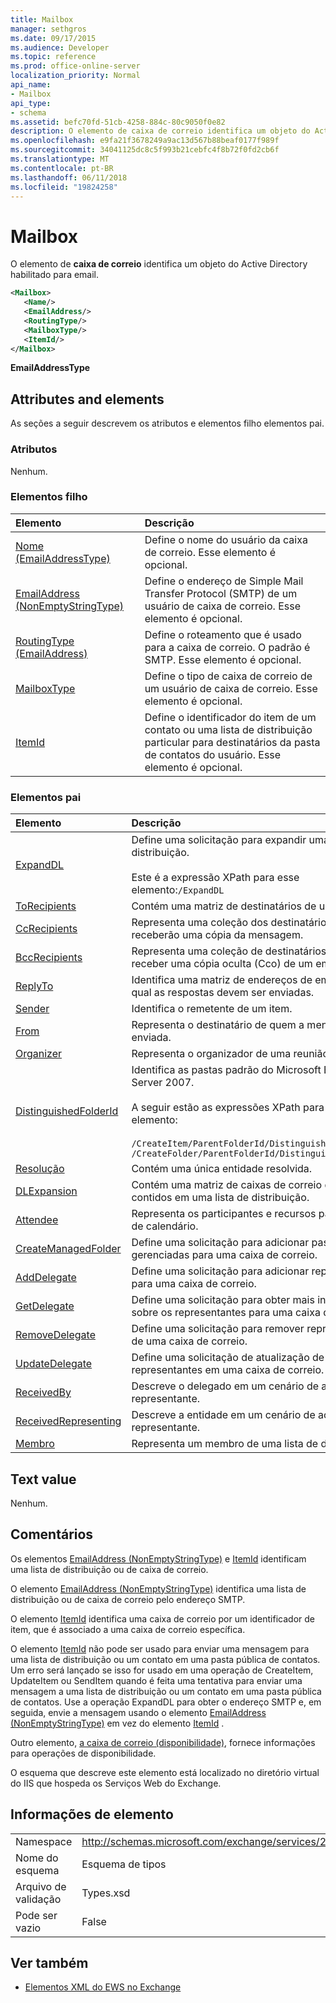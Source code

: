 ```yaml
---
title: Mailbox
manager: sethgros
ms.date: 09/17/2015
ms.audience: Developer
ms.topic: reference
ms.prod: office-online-server
localization_priority: Normal
api_name:
- Mailbox
api_type:
- schema
ms.assetid: befc70fd-51cb-4258-884c-80c9050f0e82
description: O elemento de caixa de correio identifica um objeto do Active Directory habilitado para email.
ms.openlocfilehash: e9fa21f3678249a9ac13d567b88beaf0177f989f
ms.sourcegitcommit: 34041125dc8c5f993b21cebfc4f8b72f0fd2cb6f
ms.translationtype: MT
ms.contentlocale: pt-BR
ms.lasthandoff: 06/11/2018
ms.locfileid: "19824258"
---
```

# <a name="mailbox"></a>Mailbox

O elemento de **caixa de correio** identifica um objeto do Active Directory habilitado para email. 
  
```XML
<Mailbox>
   <Name/>
   <EmailAddress/>
   <RoutingType/>
   <MailboxType/>
   <ItemId/>
</Mailbox>
```

**EmailAddressType**

## <a name="attributes-and-elements"></a>Attributes and elements

As seções a seguir descrevem os atributos e elementos filho elementos pai.
  
### <a name="attributes"></a>Atributos

Nenhum.
  
### <a name="child-elements"></a>Elementos filho

|**Elemento**|**Descrição**|
|:-----|:-----|
|[Nome (EmailAddressType)](name-emailaddresstype.md) <br/> |Define o nome do usuário da caixa de correio. Esse elemento é opcional.  <br/> |
|[EmailAddress (NonEmptyStringType)](emailaddress-nonemptystringtype.md) <br/> |Define o endereço de Simple Mail Transfer Protocol (SMTP) de um usuário de caixa de correio. Esse elemento é opcional.  <br/> |
|[RoutingType (EmailAddress)](routingtype-emailaddress.md) <br/> |Define o roteamento que é usado para a caixa de correio. O padrão é SMTP. Esse elemento é opcional.  <br/> |
|[MailboxType](mailboxtype.md) <br/> |Define o tipo de caixa de correio de um usuário de caixa de correio. Esse elemento é opcional.  <br/> |
|[ItemId](itemid.md) <br/> |Define o identificador do item de um contato ou uma lista de distribuição particular para destinatários da pasta de contatos do usuário. Esse elemento é opcional.  <br/> |
   
### <a name="parent-elements"></a>Elementos pai

|**Elemento**|**Descrição**|
|:-----|:-----|
|[ExpandDL](expanddl.md) <br/> |Define uma solicitação para expandir uma lista de distribuição. <br/> <br/> Este é a expressão XPath para esse elemento:` /ExpandDL ` <br/> |
|[ToRecipients](torecipients.md) <br/> |Contém uma matriz de destinatários de um item.  <br/> |
|[CcRecipients](ccrecipients.md) <br/> |Representa uma coleção dos destinatários que receberão uma cópia da mensagem.  <br/> |
|[BccRecipients](bccrecipients.md) <br/> |Representa uma coleção de destinatários para receber uma cópia oculta (Cco) de um email.  <br/> |
|[ReplyTo](replyto.md) <br/> |Identifica uma matriz de endereços de email para o qual as respostas devem ser enviadas.  <br/> |
|[Sender](sender.md) <br/> |Identifica o remetente de um item.  <br/> |
|[From](from.md) <br/> |Representa o destinatário de quem a mensagem foi enviada.  <br/> |
|[Organizer](organizer.md) <br/> |Representa o organizador de uma reunião.  <br/> |
|[DistinguishedFolderId](distinguishedfolderid.md) <br/> | Identifica as pastas padrão do Microsoft Exchange Server 2007.  <br/><br/>  A seguir estão as expressões XPath para esse elemento: <br/> <br/>  `/CreateItem/ParentFolderId/DistinguishedFolderId` <br/>  `/CreateFolder/ParentFolderId/DistinguishedFolderId` <br/> |
|[Resolução](resolution.md) <br/> |Contém uma única entidade resolvida.  <br/> |
|[DLExpansion](dlexpansion.md) <br/> |Contém uma matriz de caixas de correio que estão contidos em uma lista de distribuição.  <br/> |
|[Attendee](attendee.md) <br/> |Representa os participantes e recursos para um item de calendário.  <br/> |
|[CreateManagedFolder](createmanagedfolder.md) <br/> |Define uma solicitação para adicionar pastas gerenciadas para uma caixa de correio.  <br/> |
|[AddDelegate](adddelegate.md) <br/> |Define uma solicitação para adicionar representantes para uma caixa de correio.  <br/> |
|[GetDelegate](getdelegate.md) <br/> |Define uma solicitação para obter mais informações sobre os representantes para uma caixa de correio.  <br/> |
|[RemoveDelegate](removedelegate.md) <br/> |Define uma solicitação para remover representantes de uma caixa de correio.  <br/> |
|[UpdateDelegate](updatedelegate.md) <br/> |Define uma solicitação de atualização de representantes em uma caixa de correio.  <br/> |
|[ReceivedBy](receivedby.md) <br/> |Descreve o delegado em um cenário de acesso de representante.  <br/> |
|[ReceivedRepresenting](receivedrepresenting.md) <br/> |Descreve a entidade em um cenário de acesso de representante.  <br/> |
|[Membro](member-ex15websvcsotherref.md) <br/> |Representa um membro de uma lista de distribuição.  <br/> |
   
## <a name="text-value"></a>Text value

Nenhum.
  
## <a name="remarks"></a>Comentários

Os elementos [EmailAddress (NonEmptyStringType)](emailaddress-nonemptystringtype.md) e [ItemId](itemid.md) identificam uma lista de distribuição ou de caixa de correio. 

O elemento [EmailAddress (NonEmptyStringType)](emailaddress-nonemptystringtype.md) identifica uma lista de distribuição ou de caixa de correio pelo endereço SMTP. 

O elemento [ItemId](itemid.md) identifica uma caixa de correio por um identificador de item, que é associado a uma caixa de correio específica. 

O elemento [ItemId](itemid.md) não pode ser usado para enviar uma mensagem para uma lista de distribuição ou um contato em uma pasta pública de contatos. Um erro será lançado se isso for usado em uma operação de CreateItem, UpdateItem ou SendItem quando é feita uma tentativa para enviar uma mensagem a uma lista de distribuição ou um contato em uma pasta pública de contatos. Use a operação ExpandDL para obter o endereço SMTP e, em seguida, envie a mensagem usando o elemento [EmailAddress (NonEmptyStringType)](emailaddress-nonemptystringtype.md) em vez do elemento [ItemId](itemid.md) . 
  
Outro elemento, [a caixa de correio (disponibilidade)](mailbox-availability.md), fornece informações para operações de disponibilidade. 
  
O esquema que descreve este elemento está localizado no diretório virtual do IIS que hospeda os Serviços Web do Exchange.
  
## <a name="element-information"></a>Informações de elemento

|||
|:-----|:-----|
|Namespace  <br/> |http://schemas.microsoft.com/exchange/services/2006/types  <br/> |
|Nome do esquema  <br/> |Esquema de tipos  <br/> |
|Arquivo de validação  <br/> |Types.xsd  <br/> |
|Pode ser vazio  <br/> |False  <br/> |
   
## <a name="see-also"></a>Ver também

- [Elementos XML do EWS no Exchange](ews-xml-elements-in-exchange.md)

